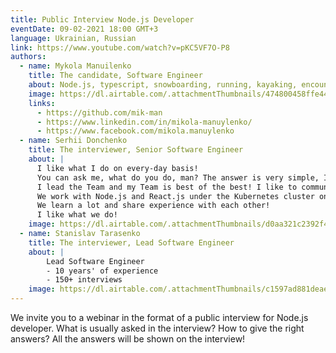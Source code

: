 ```yaml
---
title: Public Interview Node.js Developer
eventDate: 09-02-2021 18:00 GMT+3
language: Ukrainian, Russian
link: https://www.youtube.com/watch?v=pKC5VF7O-P8
authors:
  - name: Mykola Manuilenko
    title: The candidate, Software Engineer
    about: Node.js, typescript, snowboarding, running, kayaking, encounter
    image: https://dl.airtable.com/.attachmentThumbnails/474800458ffe44f6c5483ea58268fc55/f6174cbe
    links:
      - https://github.com/mik-man
      - https://www.linkedin.com/in/mikola-manuylenko/
      - https://www.facebook.com/mikola.manuylenko
  - name: Serhii Donchenko
    title: The interviewer, Senior Software Engineer
    about: |
      I like what I do on every-day basis!
      You can ask me, what do you do, man? The answer is very simple, I create the ideal logical structures to solve complex business tasks!
      I lead the Team and my Team is best of the best! I like to communicate with smart people and do our best!
      We work with Node.js and React.js under the Kubernetes cluster on AWS with ideal SDLC. We use modern tools and technologies, as you already may noticed))).
      We learn a lot and share experience with each other!
      I like what we do!
    image: https://dl.airtable.com/.attachmentThumbnails/d0aa321c2392f45c78cc4a4d83ac452a/47010aa9
  - name: Stanislav Tarasenko
    title: The interviewer, Lead Software Engineer
    about: |
        Lead Software Engineer
        - 10 years' of experience
        - 150+ interviews
    image: https://dl.airtable.com/.attachmentThumbnails/c1597ad881deaee722d2975de662df47/63a74f38
---
```


We invite you to a webinar in the format of a public interview for Node.js developer.
What is usually asked in the interview?
How to give the right answers?
All the answers will be shown on the interview!
